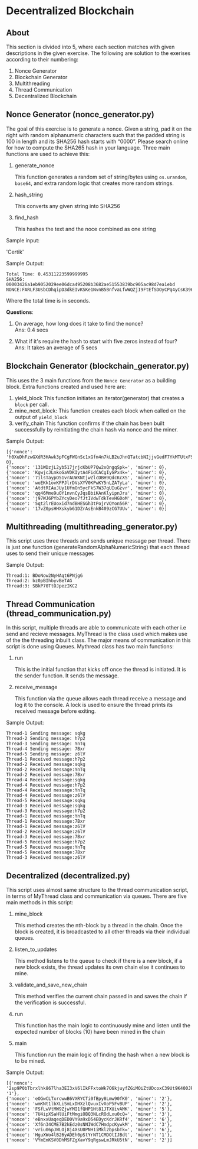 # Decentralized Blockchain

## About
This section is divided into 5, where each section matches with given descriptions in the given exercise. The following are solution to the exerises according to their numbering:
1. Nonce Generator
2. Blockchain Generator
3. Multithreading
4. Thread Communication
5. Decentralized Blockchain


## Nonce Generator (nonce_generator.py)

The goal of this exercise is to generate a nonce.  Given a string, pad it on the right with random alphanumeric characters such that the padded string is 100 in length and its SHA256 hash starts with “0000”. Please search online for how to compute the SHA265 hash in your language. Three main functions are used to achieve this:
1. generate_nonce
   
   This function generates a random set of string/bytes using `os.urandom`, `base64`, and extra random logic that creates more random strings.

2. hash_string
    
    This converts any given string into SHA256

3. find_hash
   
   This hashes the text and the noce combined as one string

Sample input:

'Certik'

Sample Output:
    
    Total Time: 0.45311223599999995
    SHA256: 00003426a1eb9052029ee06dca495208b3682ae51553839bc905ac98d7ea1ebd
    NONCE:FARLF3UsbCDhqipD3dkEIvKSKe1NvnB5BnfvaLfwWQZjI9FtEfSDOyCPq4yCsK396fMcxYz7uFRlyzb8Flufk3pTOiaKnt

Where the total time is in seconds.

**Questions**:
1. On average, how long does it take to find the nonce?\
     Ans: 0.4 secs

2. What if it's require the hash to start with five zeros instead of four?\
    Ans: It takes an average of 5 secs

## Blockchain Generator (blockchain_generator.py)
This uses the 3 main functions from the `Nonce Generator` as a building block. Extra functions created and used here are:
1. yield_block
   This function initiates an iterator(generator) that creates a `block` per call.
2. mine_next_block:
   This function creates each block when called on the output of `yield_block`
3. verify_chain
   This function confirms if the chain has been built successfully by reinitiating the chain hash via nonce and the miner.

Sample Output:
    
    [{'nonce': 'h0XuDhFzwGXdR3HAwk3pFCgFWGnSc1xGfm4n7kLB2uJhnQTatcbNIjjvGedF7YkMTUtxFS2HWyrBKiaPK0DW9qPrOPqeqjgcH7I','miner': 0},
    {'nonce': '131WDzjL2yb517jrjcKbUP7Qw2xQngqSpk=', 'miner': 0},
    {'nonce': 'KgwjcJLmkoGaVDKIytA4FidCACgIyGPx4k=', 'miner': 0},
    {'nonce': '7ilsTaypO51vrAUWXNtjwZlcDBH9QdcKcXS', 'miner': 0},
    {'nonce': 'woEKk1ovKFPJlrDVsXYV0KPwKY5nLZATyLa', 'miner': 0},
    {'nonce': 'AtdtRIAuJUy1UfmOn5ycFkS7W37qUIuGzvr', 'miner': 0},
    {'nonce': 'qq46Mme9uOY1nvnCyJqsBbiKAnKlyipnJra', 'miner': 0},
    {'nonce': 'j97WJ6PYbZYcyDeo7fJtIVdwTdkTevHG0oM', 'miner': 0},
    {'nonce': '5qt2lrEUoxid7ndBHESGh3tPojrVQYon56R', 'miner': 0},
    {'nonce': '17vZ0psHHXskyb61DZrAsEnkB409zCG7UUv', 'miner': 0}]

## Multithreading (multithreading_generator.py)
This script uses three threads and sends unique message per thread. There is just one function (generateRandomAlphaNumericString) that each thread uses to send their unique messages

Sample Output:
    
    Thread:1: BDoNow2NyHAqt6PNjgG
    Thread:2: bz0pBIhbyvBeTAG
    Thread:3: SBkP70TtOJpezIKC2

  
## Thread Communication (thread_communication.py)
In this script, multiple threads are able to communicate with each other i.e send and recieve messages. MyThread is the class used which makes use of the the threading inbuilt class. The major means of communication in this script is done using Queues. Mythread class has two main functions:
  
1. run
   
   This is the initial function that kicks off once the thread is initiated. It is the sender function. It sends the message.

2. receive_message
   
   This function via the queue allows each thread receive a message and log it to the console. A lock is used to ensure the thread prints its received message before exiting.

Sample Output:

    Thread-1 Sending message: sqkg
    Thread-2 Sending message: h7p2
    Thread-3 Sending message: YnTq
    Thread-4 Sending message: 7Bxr
    Thread-5 Sending message: z6lV
    Thread-1 Received message:h7p2
    Thread-2 Received message:sqkg
    Thread-2 Received message:YnTq
    Thread-2 Received message:7Bxr
    Thread-4 Received message:sqkg
    Thread-4 Received message:h7p2
    Thread-4 Received message:YnTq
    Thread-4 Received message:z6lV
    Thread-5 Received message:sqkg
    Thread-3 Received message:sqkg
    Thread-3 Received message:h7p2
    Thread-1 Received message:YnTq
    Thread-1 Received message:7Bxr
    Thread-1 Received message:z6lV
    Thread-2 Received message:z6lV
    Thread-3 Received message:7Bxr
    Thread-5 Received message:h7p2
    Thread-5 Received message:YnTq
    Thread-5 Received message:7Bxr
    Thread-3 Received message:z6lV

## Decentralized (decentralized.py)

This script uses almost same structure to the thread communication script, in terms of MyThread class and communication via queues. There are five main methods in this script:

1. mine_block
   
   This method creates the nth-block by a thread in the chain. Once the block is created, it is broadcasted to all other threads via their individual queues.

2. listen_to_updates
   
   This method listens to the queue to check if there is a new block, if a new block exists, the thread updates its own chain else it continues to mine.

3. validate_and_save_new_chain
   
   This method verifies the current chain passed in and saves the chain if the verification is successful.

4. run
   
   This function has the main logic to continuously mine and listen until the expected number of blocks (10) have been mined in the chain

5. main
   
   This function run the main logic of finding the hash when a new block is to be mined.

Sample Output:

    [{'nonce': '2sp9P0bTbrxlhk867lha3EI3xV6lIkFFxtoWk7O6kjuyfZGiMOiZtUDcoxC39Ut9K400JRIGPWQQDJPmCfozKFa1NNam2aTAmpN','miner': '1'},
    {'nonce': 'eOGwCLTxrcwwB6VXRYCTi0fBpy8Lmw90fK0', 'miner': '2'},
    {'nonce': 'wmKNt1lbXLiSmLxDHXzlQvuxIvXoP5FvBUP', 'miner': '2'},
    {'nonce': 'FSfLwVtMW9ZjwYMI1fQHP1Ht81JTXUivAMK', 'miner': '5'},
    {'nonce': '7U4ipXSaHlUiFtMmgiOBQ3NLcROdLxu0cQ=', 'miner': '3'},
    {'nonce': 'eBnxxUaqeqDED0VY9a9xD54EOycKdrJKRf4', 'miner': '6'},
    {'nonce': 'Xf6n34CME7B2kEdz0sNNIWdC7HmdpcKywkM', 'miner': '3'},
    {'nonce': 'vriu06pJWLOj8j4XsU0PNH1iMkl2bpsbTk=', 'miner': '6'},
    {'nonce': 'HguXWo4lB26yADEh0pStYrNT1CMDOtIJBdt', 'miner': '1'},
    {'nonce': 'VYmEmKSV0DhMSFZgXavY9qRgswLmJRkU5tN', 'miner': '2'}]
